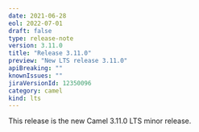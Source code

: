 ```yaml
---
date: 2021-06-28
eol: 2022-07-01
draft: false
type: release-note
version: 3.11.0
title: "Release 3.11.0"
preview: "New LTS release 3.11.0"
apiBreaking: ""
knownIssues: ""
jiraVersionId: 12350096
category: camel
kind: lts
---
```


This release is the new Camel 3.11.0 LTS minor release.
